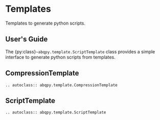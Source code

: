# Templates

Templates to generate python scripts.

## User's Guide

The {py:class}`~abqpy.template.ScriptTemplate` class provides a simple interface to generate python scripts from
templates.

## CompressionTemplate

```{eval-rst}
.. autoclass:: abqpy.template.CompressionTemplate

```

## ScriptTemplate

```{eval-rst}
.. autoclass:: abqpy.template.ScriptTemplate

```
